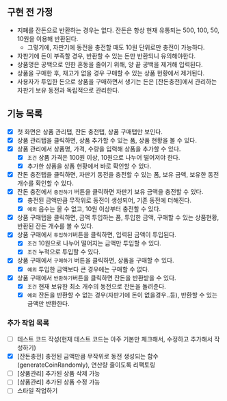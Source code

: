 ## 구현 전 가정

-   지폐를 잔돈으로 반환하는 경우는 없다. 잔돈은 항상 현재 유통되는 500, 100, 50, 10원을 이용해 반환된다.
    -   그렇기에, 자판기에 동전을 충전할 때도 10원 단위로만 충전이 가능하다.
-   자판기에 돈이 부족할 경우, 반환할 수 있는 돈만 반환되니 유의해야한다.
-   상품명은 공백으로 인한 혼동을 줄이기 위해, 양 끝 공백을 제거해 입력된다.
-   상품을 구매한 후, 재고가 없을 경우 구매할 수 있는 상품 현황에서 제거된다.
-   사용자가 투입한 돈으로 상품을 구매하면서 생기는 돈은 [잔돈충전]에서 관리하는 자판기 보유 동전과 독립적으로 관리한다.

## 기능 목록

-   [x] 첫 화면은 상품 관리탭, 잔돈 충전탭, 상품 구매탭만 보인다.
-   [x] 상품 관리탭을 클릭하면, 상품 추가할 수 있는 폼, 상품 현황을 볼 수 있다.
-   [x] 상품 관리에서 상품명, 가격, 수량을 입력해 상품을 추가할 수 있다.
    -   [x] `조건` 상품 가격은 100원 이상, 10원으로 나누어 떨어져야 한다.
    -   [x] 추가한 상품을 상품 현황에서 바로 확인할 수 있다.
-   [x] 잔돈 충전탭을 클릭하면, 자판기 동전을 충전할 수 있는 폼, 보유 금액, 보유한 동전 개수를 확인할 수 있다.
-   [x] 잔돈 충전에서 `충전하기` 버튼을 클릭하면 자판기 보유 금액을 충전할 수 있다.
    -   [x] 충전된 금액만큼 무작위로 동전이 생성되어, 기존 동전에 더해진다.
    -   [x] `예외` 음수는 올 수 없고, 10원 이상부터 충전할 수 있다.
-   [x] 상품 구매탭을 클릭하면, 금액 투입하는 폼, 투입한 금액, 구매할 수 있는 상품현황, 반환된 잔돈 개수를 볼 수 있다.
-   [x] 상품 구매에서 `투입하기`버튼을 클릭하면, 입력된 금액이 투입된다.
    -   [x] `조건` 10원으로 나누어 떨어지는 금액만 투입할 수 있다.
    -   [x] `조건` 누적으로 투입할 수 있다.
-   [x] 상품 구매에서 `구매하기` 버튼을 클릭하면, 상품을 구매할 수 있다.
    -   [x] `예외` 투입한 금액보다 큰 경우에는 구매할 수 없다.
-   [x] 상품 구매에서 `반환하기`버튼을 클릭하면 잔돈을 반환받을 수 있다.
    -   [x] `조건` 현재 보유한 최소 개수의 동전으로 잔돈을 돌려준다.
    -   [x] `예외` 잔돈을 반환할 수 없는 경우(자판기에 돈이 없을경우..등), 반환할 수 있는 금액만 반환한다.

### 추가 작업 목록

-   [ ] 테스트 코드 작성(현재 테스트 코드는 아주 기본만 체크해서, 수정하고 추가해서 작성하기)
-   [x] [잔돈충전] 충전된 금액만큼 무작위로 동전 생성되는 함수(generateCoinRandomly), 연산량 줄이도록 리팩토링
-   [ ] [상품관리] 추가된 상품 삭제 가능
-   [ ] [상품관리] 추가된 상품 수정 가능
-   [ ] 스타일 작업하기
